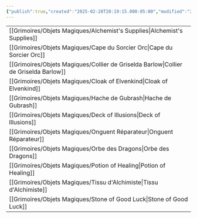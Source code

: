 ```yaml
---
{"publish":true,"created":"2025-02-28T20:19:15.000-05:00","modified":"2025-02-28T20:19:15.148-05:00","cssclasses":""}
---
```




|                                                                                         |
| --------------------------------------------------------------------------------------- |
| [[Grimoires/Objets Magiques/Alchemist's Supplies\|Alchemist's Supplies]]             |
| [[Grimoires/Objets Magiques/Cape du Sorcier Orc\|Cape du Sorcier Orc]]               |
| [[Grimoires/Objets Magiques/Collier de Griselda Barlow\|Collier de Griselda Barlow]] |
| [[Grimoires/Objets Magiques/Cloak of Elvenkind\|Cloak of Elvenkind]]                 |
| [[Grimoires/Objets Magiques/Hache de Gubrash\|Hache de Gubrash]]                     |
| [[Grimoires/Objets Magiques/Deck of Illusions\|Deck of Illusions]]                   |
| [[Grimoires/Objets Magiques/Onguent Réparateur\|Onguent Réparateur]]                 |
| [[Grimoires/Objets Magiques/Orbe des Dragons\|Orbe des Dragons]]                     |
| [[Grimoires/Objets Magiques/Potion of Healing\|Potion of Healing]]                   |
| [[Grimoires/Objets Magiques/Tissu d'Alchimiste\|Tissu d'Alchimiste]]                 |
| [[Grimoires/Objets Magiques/Stone of Good Luck\|Stone of Good Luck]]                 |
